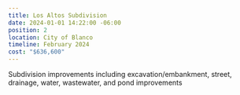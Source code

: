 ```yaml
---
title: Los Altos Subdivision
date: 2024-01-01 14:22:00 -06:00
position: 2
location: City of Blanco
timeline: February 2024
cost: "$636,600"
---
```


Subdivision improvements including excavation/embankment, street, drainage, water, wastewater, and pond improvements